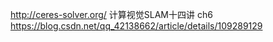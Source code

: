 http://ceres-solver.org/
计算视觉SLAM十四讲 ch6
https://blog.csdn.net/qq_42138662/article/details/109289129